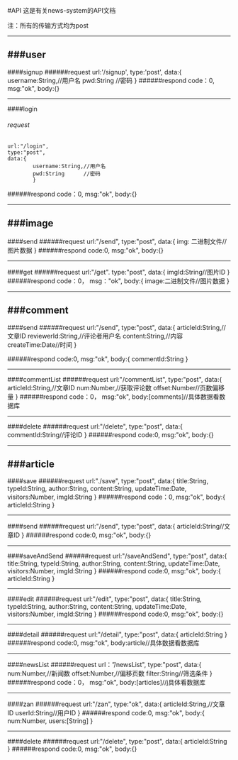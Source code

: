 #API
这是有关news-system的API文档

注：所有的传输方式均为post
**********************************************************
###user
----------------------------------------------------------
####signup
######request
	url:'/signup',
	type:'post',
	data:{
			username:String,//用户名
			pwd:String    //密码
		}
######respond
	code：0,
	msg:"ok",
	body:{}

----------------------------------------------------------

####login
###### request
	url:"/login",
	type:"post",
	data:{
			username:String,//用户名
			pwd:String		//密码
			}

######respond
	code：0,
	msg:"ok",
	body:{}

----------------------------------------------------------
###image
----------------------------------------------------------
####send
######request
	url:"/send",
	type:"post",
	data:{
			img: 二进制文件//图片数据
		}
######respond
	code:0,
	msg:"ok",
	body:{}

----------------------------------------------------------
####get
######request
	url:"/get".
	type:"post",
	data:{
		imgId:String//图片ID
		}
######respond
	code：0，
	msg："ok",
	body:{
		image:二进制文件//图片数据
		}

----------------------------------------------------------
###comment
----------------------------------------------------------
####send
######request
	url:"/send",
	type:"post",
	data:{
		articleId:String,//文章ID
		reviewerId:String,//评论者用户名
		content:String,//内容
		createTime:Date//时间
		}

######respond
	code:0,
	msg:"ok",
	body:{
		commentId:String
		}

----------------------------------------------------------
####commentList
######request
	url:"/commentList",
	type:"post",
	data:{
		articleId:String,//文章ID
		num:Number,//获取评论数
		offset:Number//页数偏移量
	}
######respond
	code：0，
	msg:"ok",
	body:[comments]//具体数据看数据库

----------------------------------------------------------
####delete
######request
	url:"/delete",
	type:"post",
	data:{
		commentId:String//评论ID
		}
######respond
	code:0,
	msg:"ok",
	body:{}

----------------------------------------------------------
###article
----------------------------------------------------------
####save
######request
	url:"./save",
	type:"post",
	data:{
			title:String,
			typeId:String,
			author:String,
			content:String,
			updateTime:Date,
			visitors:Number,
			imgId:String
		}
######respond
	code：0,
	msg:"ok",
	body:{
			articleId:String
		}

----------------------------------------------------------
####send
######request
	url:"/send",
	type:"post",
	data:{
			articleId:String//文章ID
		}
######respond
	code:0,
	msg:"ok",
	body:{}

----------------------------------------------------------
####saveAndSend
######request
	url:"/saveAndSend",
	type:"post",
	data:{
			title:String,
			typeId:String,
			author:String,
			content:String,
			updateTime:Date,
			visitors:Number,
			imgId:String
	}
######respond
	code:0,
	msg:"ok",
	body:{
			articleId:String
		}

----------------------------------------------------------
####edit
######request
	url:"/edit",
	type:"post",
	data:{
			title:String,
			typeId:String,
			author:String,
			content:String,
			updateTime:Date,
			visitors:Number,
			imgId:String
	}
######respond
	code:0,
	msg:"ok",
	body:{}

----------------------------------------------------------
####detail
######request
	url:"/detail",
	type:"post",
	data:{
			articleId:String
		}
######respond
	code:0,
	msg:"ok",
	body:article//具体数据看数据库

----------------------------------------------------------
####newsList
######request
	url：”/newsList",
	type:"post",
	data:{
			num:Number,//新闻数
			offset:Number,//偏移页数
			filter:String//筛选条件
		}
######respond
	code：0，
	msg:"ok",
	body:[articles]//j具体看数据库

----------------------------------------------------------
####zan 
######request
	url:"/zan",
	type:"ok",
	data:{
			articleId:String,//文章ID
			userId:String//用户ID
		}
######respond
	code:0,
	msg:"ok",
	body:{
			num:Number,
			users:[String]
		}

----------------------------------------------------------
####delete
######request
	url:"/delete",
	type:"post",
	data:{
		articleId:String
		}
######respond
	code:0,
	msg:"ok",
	body:{}
